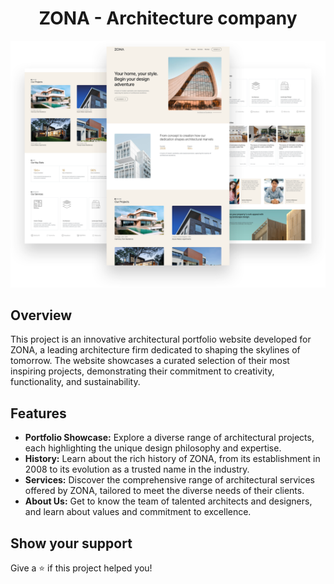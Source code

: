 <h1 align="center">ZONA - Architecture company</h1>

![Showcase](mockups/mockup_1.png)

## Overview

This project is an innovative architectural portfolio website developed for ZONA, a leading architecture firm dedicated to shaping the skylines of tomorrow. The website showcases a curated selection of their most inspiring projects, demonstrating their commitment to creativity, functionality, and sustainability.

## Features

- **Portfolio Showcase:** Explore a diverse range of architectural projects, each highlighting the unique design philosophy and expertise.
- **History:** Learn about the rich history of ZONA, from its establishment in 2008 to its evolution as a trusted name in the industry.
- **Services:** Discover the comprehensive range of architectural services offered by ZONA, tailored to meet the diverse needs of their clients.
- **About Us:** Get to know the team of talented architects and designers, and learn about values and commitment to excellence.

## Show your support

Give a ⭐️ if this project helped you!
